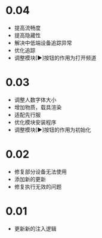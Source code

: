 # 0.04
- 提高流畅度
- 提高隐藏性
- 解决中低端设备追踪异常
- 优化追踪
- 调整模块[▶]按钮的作用为打开频道

# 0.03
- 调整人数字体大小
- 增加物质，载具渲染
- 适配先行服
- 优化模块安装程序
- 调整模块[▶]按钮的作用为初始化

# 0.02
- 修复部分设备无法使用
- 添加新的更新
- 修复执行无效的问题

# 0.01

- 更新新的注入逻辑
